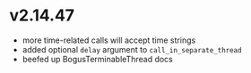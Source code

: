 # v2.14.47

* more time-related calls will accept time strings
* added optional `delay` argument to `call_in_separate_thread`
* beefed up BogusTerminableThread docs
